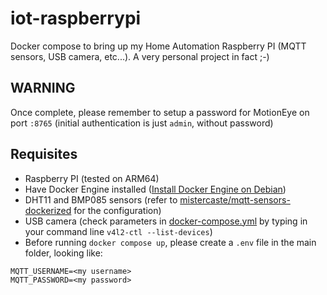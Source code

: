 # iot-raspberrypi
Docker compose to bring up my Home Automation Raspberry PI (MQTT sensors, USB camera, etc...). A very personal project in fact ;-) 

## WARNING
Once complete, please remember to setup a password for MotionEye on port `:8765` (initial authentication is just `admin`, without password)

## Requisites
- Raspberry PI (tested on ARM64)
- Have Docker Engine installed ([Install Docker Engine on Debian](https://docs.docker.com/engine/install/debian/))
- DHT11 and BMP085 sensors (refer to [mistercaste/mqtt-sensors-dockerized](https://github.com/mistercaste/mqtt-sensors-dockerized) for the configuration)
- USB camera (check parameters in [docker-compose.yml](https://github.com/mistercaste/iot-raspberrypi/blob/main/docker-compose.yml) by typing in your command line `v4l2-ctl --list-devices`)
- Before running `docker compose up`, please create a `.env` file in the main folder, looking like:
```
MQTT_USERNAME=<my username>
MQTT_PASSWORD=<my password>
```
